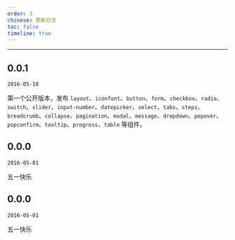 ```yaml
---
order: 3
chinese: 更新日志
toc: false
timeline: true
---
```


---

## 0.0.1

`2016-05-18`

第一个公开版本，发布 `layout`、`iconfont`、`button`、`form`、`checkbox`、`radio`、`switch`、`slider`、`input-number`、`datepicker`、`select`、`tabs`、`steps`、`breadcrumb`、`collapse`、`pagination`、`modal`、`message`、`dropdown`、`popover`、`popconfirm`、`tooltip`、`progress`、`table` 等组件。

## 0.0.0

`2016-05-01`

五一快乐

## 0.0.0

`2016-05-01`

五一快乐

